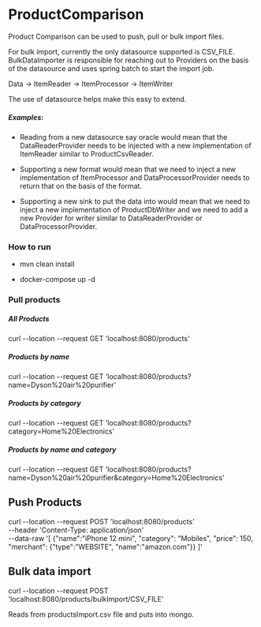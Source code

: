 # ProductComparison

Product Comparison can be used to push, pull or bulk import files.

For bulk import, currently the only datasource supported is CSV_FILE.
BulkDataImporter is responsible for reaching out to Providers on the basis of the datasource and uses spring batch to start the import job.

Data -> ItemReader -> ItemProcessor -> ItemWriter

The use of datasource helps make this easy to extend.
##### Examples: 
- Reading from a new datasource say oracle would mean that the DataReaderProvider needs to be injected with a new implementation of ItemReader similar to ProductCsvReader.

- Supporting a new format would mean that we need to inject a new implementation of ItemProcessor and DataProcessorProvider needs to return that on the basis of the format.

- Supporting a new sink to put the data into would mean that we need to inject a new implementation of ProductDbWriter and we need to add a new Provider for writer similar to
 DataReaderProvider or DataProcessorProvider.

### How to run

- mvn clean install

- docker-compose up -d

### Pull products

##### All Products

curl --location --request GET 'localhost:8080/products'

##### Products by name

curl --location --request GET 'localhost:8080/products?name=Dyson%20air%20purifier'

##### Products by category

curl --location --request GET 'localhost:8080/products?category=Home%20Electronics'

##### Products by name and category

curl --location --request GET 'localhost:8080/products?name=Dyson%20air%20purifier&category=Home%20Electronics'

## Push Products

curl --location --request POST 'localhost:8080/products' \
--header 'Content-Type: application/json' \
--data-raw '[
{"name":"iPhone 12 mini", "category": "Mobiles", "price": 150, "merchant": {"type":"WEBSITE", "name":"amazon.com"}}
]'

## Bulk data import

curl --location --request POST 'localhost:8080/products/bulkImport/CSV_FILE'

Reads from productsImport.csv file and puts into mongo.
